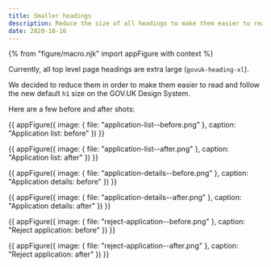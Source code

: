 ```yaml
---
title: Smaller headings
description: Reduce the size of all headings to make them easier to read
date: 2020-10-16
---
```


{% from "figure/macro.njk" import appFigure with context %}

Currently, all top level page headings are extra large (`govuk-heading-xl`).

We decided to reduce them in order to make them easier to read and follow the new default `h1` size on the GOV.UK Design System.

Here are a few before and after shots:

{{ appFigure({
  image: {
    file: "application-list--before.png"
  },
  caption: "Application list: before"
}) }}

{{ appFigure({
  image: {
    file: "application-list--after.png"
  },
  caption: "Application list: after"
}) }}

{{ appFigure({
  image: {
    file: "application-details--before.png"
  },
  caption: "Application details: before"
}) }}

{{ appFigure({
  image: {
    file: "application-details--after.png"
  },
  caption: "Application details: after"
}) }}

{{ appFigure({
  image: {
    file: "reject-application--before.png"
  },
  caption: "Reject application: before"
}) }}

{{ appFigure({
  image: {
    file: "reject-application--after.png"
  },
  caption: "Reject application: after"
}) }}

